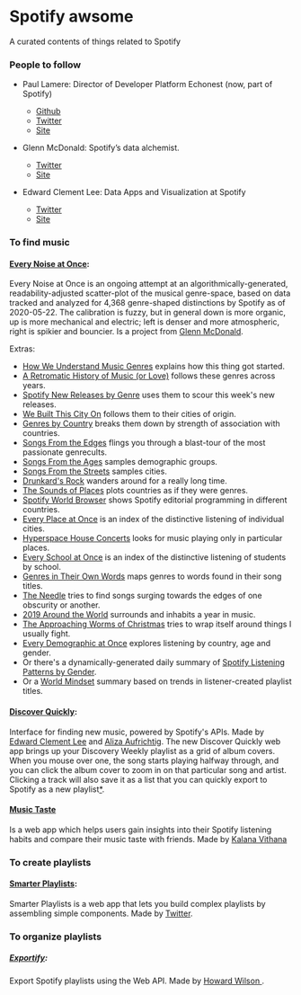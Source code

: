 # Spotify awsome
A curated contents of things related to Spotify

### People to follow
- Paul Lamere: Director of Developer Platform Echonest (now, part of Spotify)
  - [Github](https://github.com/plamere)
  - [Twitter](https://twitter.com/plamere)
  - [Site](https://musicmachinery.com/)
  
 - Glenn McDonald: Spotify’s data alchemist.
    - [Twitter](https://twitter.com/glenn_mcdonald)
    - [Site](http://furia.com/)
    
 - Edward Clement Lee: Data Apps and Visualization at Spotify
    - [Twitter](https://twitter.com/edwrdlee)
    - [Site](http://edwardclementlee.com/)

    
### To find music
#### [Every Noise at Once](http://everynoise.com/): 
  Every Noise at Once is an ongoing attempt at an algorithmically-generated, readability-adjusted scatter-plot of the musical genre-space, based on data tracked and analyzed for 4,368 genre-shaped distinctions by Spotify as of 2020-05-22. The calibration is fuzzy, but in general down is more organic, up is more mechanical and electric; left is denser and more atmospheric, right is spikier and bouncier. Is a project from [Glenn McDonald](https://twitter.com/glenn_mcdonald). 

  
  Extras: 
  - [How We Understand Music Genres](http://everynoise.com/EverynoiseIntro.pdf) explains how this thing got started.
  - [A Retromatic History of Music (or Love)](http://everynoise.com/retromatic.html) follows these genres across years.
  - [Spotify New Releases by Genre](http://everynoise.com/new_releases_by_genre.cgi) uses them to scour this week's new releases.
  - [We Built This City On](http://everynoise.com/cities.html) follows them to their cities of origin.
  - [Genres by Country](http://everynoise.com/countries.html) breaks them down by strength of association with countries.
  - [Songs From the Edges](http://everynoise.com/songsfromtheedges.html) flings you through a blast-tour of the most passionate genrecults.
  - [Songs From the Ages](http://everynoise.com/songsfromtheages.html) samples demographic groups.
  - [Songs From the Streets](http://everynoise.com/songsfromthestreets.html) samples cities.
  - [Drunkard's Rock](http://everynoise.com/drunkardsrock.html) wanders around for a really long time.
  - [The Sounds of Places](http://everynoise.com/countrysounds.html) plots countries as if they were genres.
  - [Spotify World Browser](http://everynoise.com/worldbrowser.cgi) shows Spotify editorial programming in different countries.
  - [Every Place at Once](http://everynoise.com/everyplace.cgi) is an index of the distinctive listening of individual cities.
  - [Hyperspace House Concerts](http://everynoise.com/hyperspace_house_concerts.cgi) looks for music playing only in particular places.
  - [Every School at Once](http://everynoise.com/everyschool.cgi) is an index of the distinctive listening of students by school.
  - [Genres in Their Own Words](http://everynoise.com/genrewords.html) maps genres to words found in their song titles.
  - [The Needle](http://everynoise.com/theneedle.html) tries to find songs surging towards the edges of one obscurity or another.
  - [2019 Around the World](http://everynoise.com/2019_around_the_world.cgi) surrounds and inhabits a year in music.
  - [The Approaching Worms of Christmas](http://everynoise.com/xmas.html) tries to wrap itself around things I usually fight.
  - [Every Demographic at Once](http://everynoise.com/everydemo.cgi) explores listening by country, age and gender.
  - Or there's a dynamically-generated daily summary of [Spotify Listening Patterns by Gender](http://everynoise.com/gender_tldr.html).
  - Or a [World Mindset](http://everynoise.com/world_playlist_mindset.html) summary based on trends in listener-created playlist titles.
 

#### [Discover Quickly](https://discoverquickly.com/):
  Interface for finding new music, powered by Spotify's APIs. Made by [Edward Clement Lee](https://twitter.com/edwrdlee) and [Aliza Aufrichtig](https://twitter.com/alizauf). 
   The new Discover Quickly web app brings up your Discovery Weekly playlist as a grid of album covers. When you mouse over one, the song starts playing halfway through, and you can click the album cover to zoom in on that particular song and artist. Clicking a track will also save it as a list that you can quickly export to Spotify as a new playlist[*](https://gizmodo.com/this-clever-hack-will-change-the-way-you-find-music-on-1833433404).

#### [Music Taste](https://musictaste.space/)
  Is a web app which helps users gain insights into their Spotify listening habits and compare their music taste with friends. Made by [Kalana Vithana](https://www.twitter.com/_kalpal)
   
### To create playlists
#### [Smarter Playlists](http://playlistmachinery.com/):
  Smarter Playlists is a web app that lets you build complex playlists by assembling simple components. Made by [Twitter](https://twitter.com/plamere).

### To organize playlists
##### [Exportify](https://github.com/watsonbox/exportify): 
  Export Spotify playlists using the Web API. Made by [Howard Wilson
](https://github.com/watsonbox).


